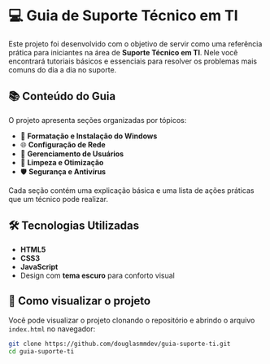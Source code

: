 # 💻 Guia de Suporte Técnico em TI

Este projeto foi desenvolvido com o objetivo de servir como uma referência prática para iniciantes na área de **Suporte Técnico em TI**. Nele você encontrará tutoriais básicos e essenciais para resolver os problemas mais comuns do dia a dia no suporte.

## 📚 Conteúdo do Guia

O projeto apresenta seções organizadas por tópicos:

- 🔧 **Formatação e Instalação do Windows**
- 🌐 **Configuração de Rede**
- 👥 **Gerenciamento de Usuários**
- 🧹 **Limpeza e Otimização**
- 🛡️ **Segurança e Antivírus**

Cada seção contém uma explicação básica e uma lista de ações práticas que um técnico pode realizar.

## 🛠️ Tecnologias Utilizadas

- **HTML5**
- **CSS3**
- **JavaScript**
- Design com **tema escuro** para conforto visual

## 🚀 Como visualizar o projeto

Você pode visualizar o projeto clonando o repositório e abrindo o arquivo `index.html` no navegador:

```bash
git clone https://github.com/douglasmmdev/guia-suporte-ti.git
cd guia-suporte-ti
